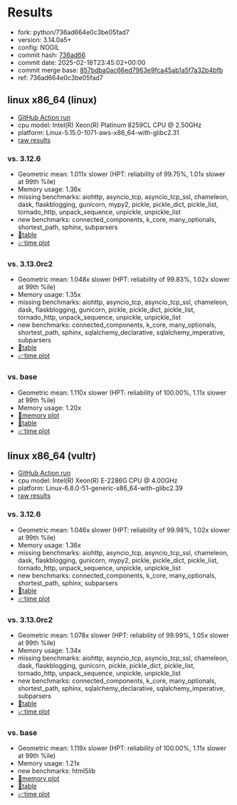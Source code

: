 # Results

- fork: python/736ad664e0c3be05fad7
- version: 3.14.0a5+
- config: NOGIL
- commit hash: [736ad66](https://github.com/python/cpython/commit/736ad66)
- commit date: 2025-02-18T23:45:02+00:00
- commit merge base: [857bdba0ac66ed7963e9fca45ab1a5f7a32b4bfb](https://github.com/python/cpython/commit/857bdba0ac66ed7963e9fca45ab1a5f7a32b4bfb)
- ref: 736ad664e0c3be05fad7

## linux x86_64 (linux)

- [GitHub Action run](https://github.com/facebookexperimental/free-threading-benchmarking/actions/runs/13402753944)
- cpu model: Intel(R) Xeon(R) Platinum 8259CL CPU @ 2.50GHz
- platform: Linux-5.15.0-1071-aws-x86_64-with-glibc2.31
- [raw results](bm-20250218-linux-x86_64-python-736ad664e0c3be05fad7-3.14.0a5%2B-736ad66.json)

### vs. 3.12.6

- Geometric mean: 1.011x slower (HPT: reliability of 99.75%, 1.01x slower at 99th %ile)
- Memory usage: 1.36x
- missing benchmarks: aiohttp, asyncio_tcp, asyncio_tcp_ssl, chameleon, dask, flaskblogging, gunicorn, mypy2, pickle, pickle_dict, pickle_list, tornado_http, unpack_sequence, unpickle, unpickle_list
- new benchmarks: connected_components, k_core, many_optionals, shortest_path, sphinx, subparsers
- [📄table](bm-20250218-linux-x86_64-python-736ad664e0c3be05fad7-3.14.0a5%2B-736ad66-vs-3.12.6.md)
- [📈time plot](bm-20250218-linux-x86_64-python-736ad664e0c3be05fad7-3.14.0a5%2B-736ad66-vs-3.12.6.svg)

### vs. 3.13.0rc2

- Geometric mean: 1.048x slower (HPT: reliability of 99.83%, 1.02x slower at 99th %ile)
- Memory usage: 1.35x
- missing benchmarks: aiohttp, asyncio_tcp, asyncio_tcp_ssl, chameleon, dask, flaskblogging, gunicorn, pickle, pickle_dict, pickle_list, tornado_http, unpack_sequence, unpickle, unpickle_list
- new benchmarks: connected_components, k_core, many_optionals, shortest_path, sphinx, sqlalchemy_declarative, sqlalchemy_imperative, subparsers
- [📄table](bm-20250218-linux-x86_64-python-736ad664e0c3be05fad7-3.14.0a5%2B-736ad66-vs-3.13.0rc2.md)
- [📈time plot](bm-20250218-linux-x86_64-python-736ad664e0c3be05fad7-3.14.0a5%2B-736ad66-vs-3.13.0rc2.svg)

### vs. base

- Geometric mean: 1.110x slower (HPT: reliability of 100.00%, 1.11x slower at 99th %ile)
- Memory usage: 1.20x
- [🧠memory plot](bm-20250218-linux-x86_64-python-736ad664e0c3be05fad7-3.14.0a5%2B-736ad66-vs-base-mem.svg)
- [📄table](bm-20250218-linux-x86_64-python-736ad664e0c3be05fad7-3.14.0a5%2B-736ad66-vs-base.md)
- [📈time plot](bm-20250218-linux-x86_64-python-736ad664e0c3be05fad7-3.14.0a5%2B-736ad66-vs-base.svg)

## linux x86_64 (vultr)

- [GitHub Action run](https://github.com/facebookexperimental/free-threading-benchmarking/actions/runs/13402753944)
- cpu model: Intel(R) Xeon(R) E-2286G CPU @ 4.00GHz
- platform: Linux-6.8.0-51-generic-x86_64-with-glibc2.39
- [raw results](bm-20250218-vultr-x86_64-python-736ad664e0c3be05fad7-3.14.0a5%2B-736ad66.json)

### vs. 3.12.6

- Geometric mean: 1.046x slower (HPT: reliability of 99.98%, 1.02x slower at 99th %ile)
- Memory usage: 1.36x
- missing benchmarks: aiohttp, asyncio_tcp, asyncio_tcp_ssl, chameleon, dask, flaskblogging, gunicorn, mypy2, pickle, pickle_dict, pickle_list, tornado_http, unpack_sequence, unpickle, unpickle_list
- new benchmarks: connected_components, k_core, many_optionals, shortest_path, sphinx, subparsers
- [📄table](bm-20250218-vultr-x86_64-python-736ad664e0c3be05fad7-3.14.0a5%2B-736ad66-vs-3.12.6.md)
- [📈time plot](bm-20250218-vultr-x86_64-python-736ad664e0c3be05fad7-3.14.0a5%2B-736ad66-vs-3.12.6.svg)

### vs. 3.13.0rc2

- Geometric mean: 1.078x slower (HPT: reliability of 99.99%, 1.05x slower at 99th %ile)
- Memory usage: 1.34x
- missing benchmarks: aiohttp, asyncio_tcp, asyncio_tcp_ssl, chameleon, dask, flaskblogging, gunicorn, pickle, pickle_dict, pickle_list, tornado_http, unpack_sequence, unpickle, unpickle_list
- new benchmarks: connected_components, k_core, many_optionals, shortest_path, sphinx, sqlalchemy_declarative, sqlalchemy_imperative, subparsers
- [📄table](bm-20250218-vultr-x86_64-python-736ad664e0c3be05fad7-3.14.0a5%2B-736ad66-vs-3.13.0rc2.md)
- [📈time plot](bm-20250218-vultr-x86_64-python-736ad664e0c3be05fad7-3.14.0a5%2B-736ad66-vs-3.13.0rc2.svg)

### vs. base

- Geometric mean: 1.119x slower (HPT: reliability of 100.00%, 1.11x slower at 99th %ile)
- Memory usage: 1.21x
- new benchmarks: html5lib
- [🧠memory plot](bm-20250218-vultr-x86_64-python-736ad664e0c3be05fad7-3.14.0a5%2B-736ad66-vs-base-mem.svg)
- [📄table](bm-20250218-vultr-x86_64-python-736ad664e0c3be05fad7-3.14.0a5%2B-736ad66-vs-base.md)
- [📈time plot](bm-20250218-vultr-x86_64-python-736ad664e0c3be05fad7-3.14.0a5%2B-736ad66-vs-base.svg)

